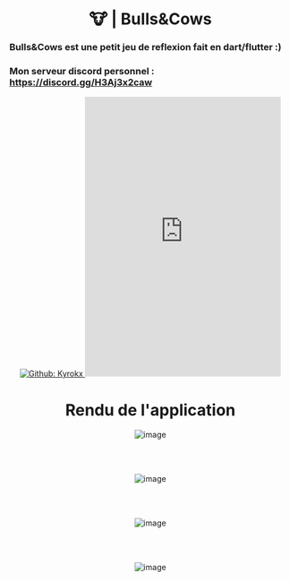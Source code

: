 <h1 align="center">🐮 | Bulls&Cows</h1>

### Bulls&Cows est une petit jeu de reflexion fait en dart/flutter :)

### Mon serveur discord personnel : https://discord.gg/H3Aj3x2caw


<p align="center">
  <a href="https://github.com/Kyrokx/" aria-label="Follow Kyrokx on Github" target="_blank">
    <img alt="Github: Kyrokx" src="https://img.shields.io/github/followers/Kyrokx.svg?label=Follow&style=for-the-badge&logo=github&logoColor=FFFFFF&labelColor=24292e&logoWidth=20&color=lightgray" target="_blank" />
  </a>

<iframe src="https://canary.discord.com/widget?id=824361195444109323&theme=dark" width="350" height="500" allowtransparency="true" frameborder="0" sandbox="allow-popups allow-popups-to-escape-sandbox allow-same-origin allow-scripts"></iframe>

</p>


<h1 align="center">Rendu de l'application</h1>

<div align="center">
    <img align="center" src="https://imgur.com/a/N3mhOaL" alt="image" />
</div>

<br><br>

<div align="center">
    <img align="center" src="https://imgur.com/a/7liCAXV" alt="image" />
</div>

<br><br>

<div align="center">
    <img align="center" src="https://imgur.com/a/xAL4T1k" alt="image" />
</div>

<br><br>

<div align="center">
    <img align="center" src="https://imgur.com/a/Mnq7Gc6" alt="image" />
</div>

